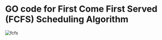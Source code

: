 # GO code for First Come First Served (FCFS) Scheduling Algorithm

![fcfs](https://user-images.githubusercontent.com/18065424/29535506-e617f23c-86db-11e7-8bdd-d4edbfc67a56.PNG)
